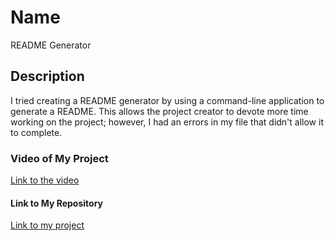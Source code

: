 # Name
README Generator

## Description
I tried creating a README generator by using a command-line application to generate a README. This allows the project creator to devote more time working on the project; however, I had an errors in my file that didn't allow it to complete.

### Video of My Project
<a href="https://drive.google.com/file/d/1LOERXcO5NqHbTl3VR7E8cw5mTBlo4hPp/view" target= blank>Link to the video</a>


#### Link to My Repository
<a href="https://github.com/jrettinger/README-generator" target= blank>Link to my project</a>